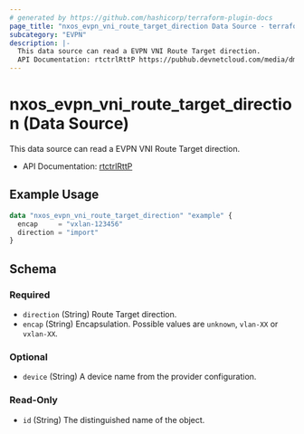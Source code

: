 ```yaml
---
# generated by https://github.com/hashicorp/terraform-plugin-docs
page_title: "nxos_evpn_vni_route_target_direction Data Source - terraform-provider-nxos"
subcategory: "EVPN"
description: |-
  This data source can read a EVPN VNI Route Target direction.
  API Documentation: rtctrlRttP https://pubhub.devnetcloud.com/media/dme-docs-10-2-2/docs/Routing%20and%20Forwarding/rtctrl:RttP/
---
```


# nxos_evpn_vni_route_target_direction (Data Source)

This data source can read a EVPN VNI Route Target direction.

- API Documentation: [rtctrlRttP](https://pubhub.devnetcloud.com/media/dme-docs-10-2-2/docs/Routing%20and%20Forwarding/rtctrl:RttP/)

## Example Usage

```terraform
data "nxos_evpn_vni_route_target_direction" "example" {
  encap     = "vxlan-123456"
  direction = "import"
}
```

<!-- schema generated by tfplugindocs -->
## Schema

### Required

- `direction` (String) Route Target direction.
- `encap` (String) Encapsulation. Possible values are `unknown`, `vlan-XX` or `vxlan-XX`.

### Optional

- `device` (String) A device name from the provider configuration.

### Read-Only

- `id` (String) The distinguished name of the object.
